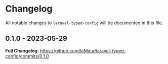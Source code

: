 # Changelog

All notable changes to `laravel-typed-config` will be documented in this file.

## 0.1.0 - 2023-05-29

**Full Changelog**: https://github.com/leMaur/laravel-typed-config/commits/0.1.0
